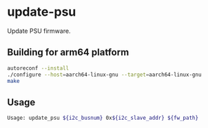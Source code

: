 # update-psu

Update PSU firmware.

## Building for arm64 platform

```bash
autoreconf --install
./configure --host=aarch64-linux-gnu --target=aarch64-linux-gnu
make
```

## Usage

```bash
Usage: update_psu ${i2c_busnum} 0x${i2c_slave_addr} ${fw_path}
```
